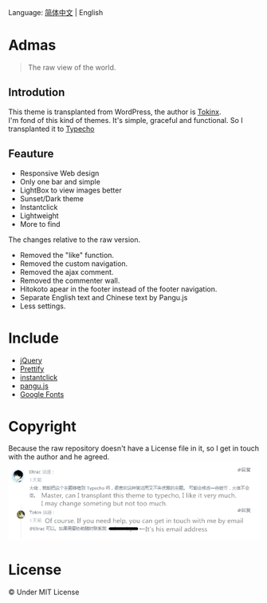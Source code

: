 Language: [简体中文](README.md) | English
# Admas
> The raw view of the world.
## Introdution
This theme is transplanted from WordPress, the author is [Tokinx](https://github.com/Tokinx/Adams).  
I'm fond of this kind of themes. It's simple, graceful and functional. So I transplanted it to [Typecho](http://typecho.org)  

## Feauture
- Responsive Web design
- Only one bar and simple
- LightBox to view images better
- Sunset/Dark theme
- Instantclick
- Lightweight
- More to find

The changes relative to the raw version.
- Removed the "like" function.
- Removed the custom navigation.
- Removed the ajax comment.
- Removed the commenter wall.
- Hitokoto apear in the footer instead of the footer navigation.
- Separate English text and Chinese text by Pangu.js
- Less settings.

# Include
- [jQuery](https://github.com/jquery/jquery)
- [Prettify](https://github.com/google/code-prettify)
- [instantclick](https://github.com/dieulot/instantclick)
- [pangu.js](https://github.com/vinta/pangu.js)
- [Google Fonts](https://fonts.google.com)

# Copyright
Because the raw repository doesn't have a License file in it, so I get in touch with the author and he agreed.
![](copyright-en.png)

# License
&copy; Under MIT License
